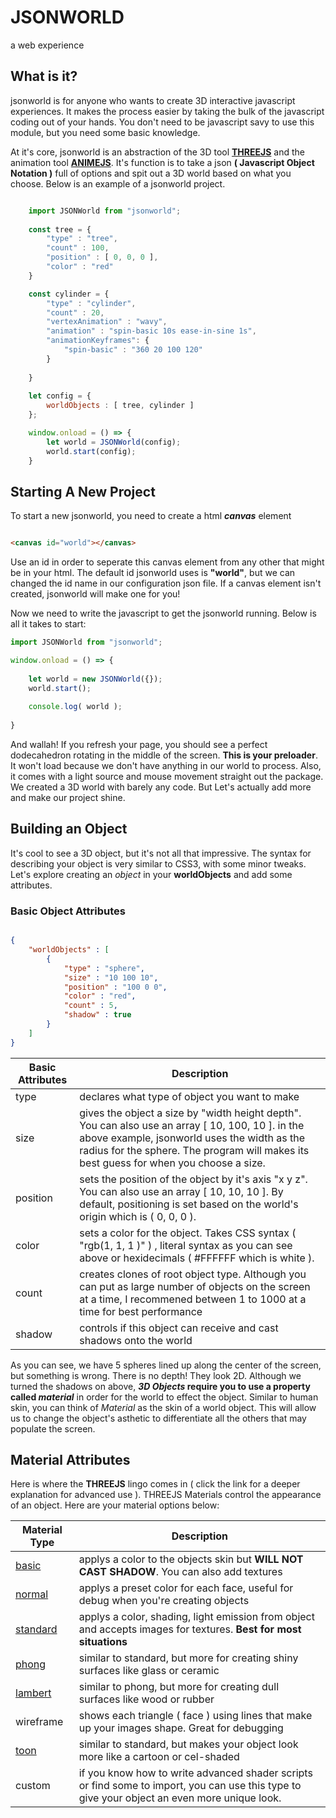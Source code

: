 # JSONWORLD
a web experience


## What is it?
jsonworld is for anyone who wants to create 3D interactive javascript experiences. It makes the process easier by taking the bulk of the javascript coding out of your hands. You don't need to be javascript savy to use this module, but you need some basic knowledge.

At it's core, jsonworld is an abstraction of the 3D tool [**THREEJS**](https://threejs.org) and the animation tool [**ANIMEJS**](https://animejs.com). It's function is to take a json **( Javascript Object Notation )** full of options and spit out a 3D world based on what you choose. Below is an example of a jsonworld project.

```javascript

    import JSONWorld from "jsonworld";
    
    const tree = {
        "type" : "tree",
        "count" : 100,
        "position" : [ 0, 0, 0 ],
        "color" : "red"
    }

    const cylinder = {
        "type" : "cylinder",
        "count" : 20,
        "vertexAnimation" : "wavy",
        "animation" : "spin-basic 10s ease-in-sine 1s",
        "animationKeyframes": {
            "spin-basic" : "360 20 100 120"
        }
        
    }   
    
    let config = {
        worldObjects : [ tree, cylinder ]
    };

    window.onload = () => {
        let world = JSONWorld(config);
        world.start(config);
    }

```

## Starting A New Project

To start a new jsonworld, you need to create a html ***canvas*** element

```html

<canvas id="world"></canvas>

```

Use an id in order to seperate this canvas element from any other that might be in your html. The default id jsonworld uses is **"world"**, but we can changed the id name in our configuration json file. If a canvas element isn't created, jsonworld will make one for you!

Now we need to write the javascript to get the jsonworld running. Below is all it takes to start:

```javascript
import JSONWorld from "jsonworld";

window.onload = () => {
    
    let world = new JSONWorld({});
    world.start();
    
    console.log( world );
                       
}
```
And wallah! If you refresh your page, you should see a perfect dodecahedron rotating in the middle of the screen. **This is your preloader**. It won't load because we don't have anything in our world to process.  Also, it comes with a light source and mouse movement straight out the package. We created a 3D world with barely any code. But Let's actually add more and make our project shine.

## Building an Object

It's cool to see a 3D object, but it's not all that impressive. The syntax for describing your object is very similar to CSS3, with some minor tweaks. Let's explore creating an *object* in your **worldObjects** and add some attributes.

### Basic Object Attributes

```json

{
    "worldObjects" : [
        {
            "type" : "sphere", 
            "size" : "10 100 10",
            "position" : "100 0 0",
            "color" : "red", 
            "count" : 5, 
            "shadow" : true
        }
    ]
}

```
Basic Attributes | Description
------------ | -------------
type | declares what type of object you want to make
size | gives the object a size by "width height depth". You can also use an array [ 10, 100, 10 ]. in the above example, jsonworld uses the width as the radius for the sphere. The program will makes its best guess for when you choose a size.
position | sets the position of the object by it's axis "x y z". You can also use an array [ 10, 10, 10 ]. By default, positioning is set based on the world's origin which is ( 0, 0, 0 ).
color | sets a color for the object. Takes CSS syntax ( "rgb(1, 1, 1 )" ) , literal syntax as you can see above or hexidecimals ( #FFFFFF which is white ).
count | creates clones of root object type. Although you can put as large number of objects on the screen at a time, I recommened between 1 to 1000 at a time for best performance
shadow | controls if this object can receive and cast shadows onto the world

As you can see, we have 5 spheres lined up along the center of the screen, but something is wrong. There is no depth! They look 2D. Although we turned the shadows on above, **_3D Objects_ require you to use a property called _material_** in order for the world to effect the object. Similar to human skin, you can think of *Material* as the skin of a world object. This will allow us to change the object's asthetic to differentiate all the others that may populate the screen. 

## Material Attributes

Here is where the **THREEJS** lingo comes in ( click the link for a deeper explanation for advanced use ). THREEJS Materials control the appearance of an object. Here are your material options below: 

Material Type| Description
------------ | -------------
[basic](https://threejs.org/docs/#api/materials/MeshBasicMaterial)| applys a color to the objects skin but **WILL NOT CAST SHADOW**. You can also add textures
[normal](https://threejs.org/docs/#api/materials/MeshNormalMaterial)| applys a preset color for each face, useful for debug when you're creating objects
[standard](https://threejs.org/docs/#api/materials/MeshStandardMaterial) | applys a color, shading, light emission from object and accepts images for textures. **Best for most situations**
[phong](https://threejs.org/docs/#api/materials/MeshPhongMaterial) | similar to standard, but more for creating shiny surfaces like glass or ceramic
[lambert](https://threejs.org/docs/#api/materials/MeshLambertMaterial) | similar to phong, but more for creating dull surfaces like wood or rubber
wireframe | shows each triangle ( face ) using lines that make up your images shape. Great for debugging
[toon](https://threejs.org/docs/#api/materials/MeshToonMaterial) | similar to standard, but makes your object look more like a cartoon or cel-shaded
custom | if you know how to write advanced shader scripts or find some to import, you can use this type to give your object an even more unique look.


